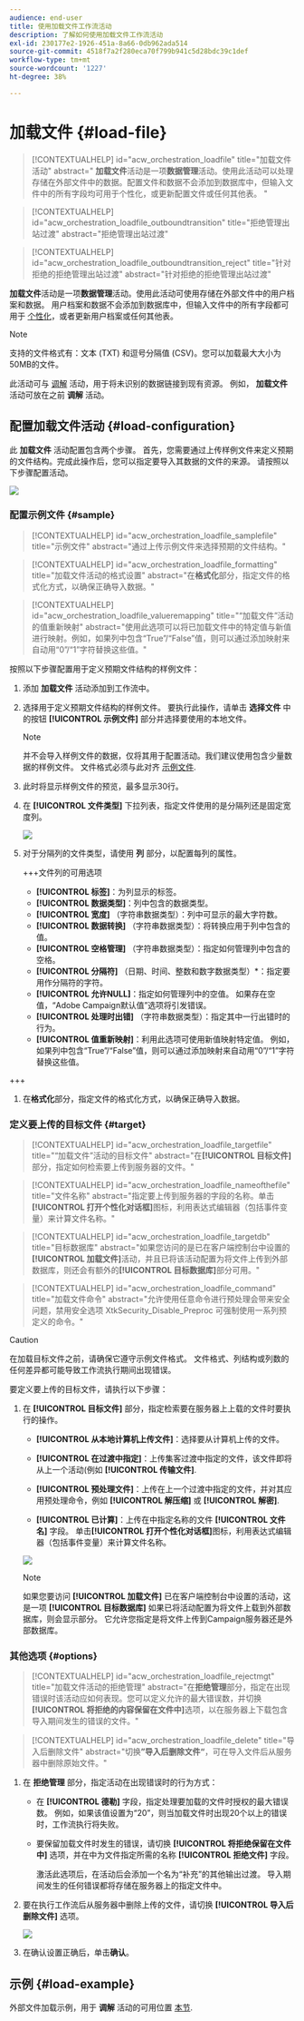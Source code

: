 ```yaml
---
audience: end-user
title: 使用加载文件工作流活动
description: 了解如何使用加载文件工作流活动
exl-id: 230177e2-1926-451a-8a66-0db962ada514
source-git-commit: 4518f7a2f280eca70f799b941c5d28bdc39c1def
workflow-type: tm+mt
source-wordcount: '1227'
ht-degree: 38%

---
```


# 加载文件 {#load-file}

>[!CONTEXTUALHELP]
>id="acw_orchestration_loadfile"
>title="加载文件活动"
>abstract=" **加载文件**&#x200B;活动是一项&#x200B;**数据管理**&#x200B;活动。使用此活动可以处理存储在外部文件中的数据。配置文件和数据不会添加到数据库中，但输入文件中的所有字段均可用于个性化，或更新配置文件或任何其他表。 "

>[!CONTEXTUALHELP]
>id="acw_orchestration_loadfile_outboundtransition"
>title="拒绝管理出站过渡"
>abstract="拒绝管理出站过渡"

>[!CONTEXTUALHELP]
>id="acw_orchestration_loadfile_outboundtransition_reject"
>title="针对拒绝的拒绝管理出站过渡"
>abstract="针对拒绝的拒绝管理出站过渡"


 **加载文件**&#x200B;活动是一项&#x200B;**数据管理**&#x200B;活动。使用此活动可使用存储在外部文件中的用户档案和数据。 用户档案和数据不会添加到数据库中，但输入文件中的所有字段都可用于 [个性化](../../personalization/gs-personalization.md)，或者更新用户档案或任何其他表。

>[!NOTE]
>支持的文件格式有：文本 (TXT) 和逗号分隔值 (CSV)。您可以加载最大大小为50MB的文件。

此活动可与 [调解](reconciliation.md) 活动，用于将未识别的数据链接到现有资源。 例如， **加载文件** 活动可放在之前 **调解** 活动。

## 配置加载文件活动 {#load-configuration}

此 **加载文件** 活动配置包含两个步骤。 首先，您需要通过上传样例文件来定义预期的文件结构。完成此操作后，您可以指定要导入其数据的文件的来源。 请按照以下步骤配置活动。

![](../assets/workflow-load-file.png)

### 配置示例文件 {#sample}

>[!CONTEXTUALHELP]
>id="acw_orchestration_loadfile_samplefile"
>title="示例文件"
>abstract="通过上传示例文件来选择预期的文件结构。"

>[!CONTEXTUALHELP]
>id="acw_orchestration_loadfile_formatting"
>title="加载文件活动的格式设置"
>abstract="在&#x200B;**格式化**&#x200B;部分，指定文件的格式化方式，以确保正确导入数据。"

>[!CONTEXTUALHELP]
>id="acw_orchestration_loadfile_valueremapping"
>title="“加载文件”活动的值重新映射"
>abstract="使用此选项可以将已加载文件中的特定值与新值进行映射。例如，如果列中包含“True”/“False”值，则可以通过添加映射来自动用“0”/“1”字符替换这些值。"

按照以下步骤配置用于定义预期文件结构的样例文件：

1. 添加 **加载文件** 活动添加到工作流中。

1. 选择用于定义预期文件结构的样例文件。 要执行此操作，请单击 **选择文件** 中的按钮 **[!UICONTROL 示例文件]** 部分并选择要使用的本地文件。

   >[!NOTE]
   >
   >并不会导入样例文件的数据，仅将其用于配置活动。我们建议使用包含少量数据的样例文件。 文件格式必须与此对齐 [示例文件](../../audience/file-audience.md#sample-file).

1. 此时将显示样例文件的预览，最多显示30行。

1. 在 **[!UICONTROL 文件类型]** 下拉列表，指定文件使用的是分隔列还是固定宽度列。

   ![](../assets/workflow-load-file-sample.png)

1. 对于分隔列的文件类型，请使用 **列** 部分，以配置每列的属性。

   +++文件列的可用选项

   * **[!UICONTROL 标签]**：为列显示的标签。
   * **[!UICONTROL 数据类型]**：列中包含的数据类型。
   * **[!UICONTROL 宽度]** （字符串数据类型）：列中可显示的最大字符数。
   * **[!UICONTROL 数据转换]** （字符串数据类型）：将转换应用于列中包含的值。
   * **[!UICONTROL 空格管理]** （字符串数据类型）：指定如何管理列中包含的空格。
   * **[!UICONTROL 分隔符]** （日期、时间、整数和数字数据类型）*：指定要用作分隔符的字符。
   * **[!UICONTROL 允许NULL]**：指定如何管理列中的空值。 如果存在空值，“Adobe Campaign默认值”选项将引发错误。
   * **[!UICONTROL 处理时出错]** （字符串数据类型）：指定其中一行出错时的行为。
   * **[!UICONTROL 值重新映射]**：利用此选项可使用新值映射特定值。 例如，如果列中包含“True”/“False”值，则可以通过添加映射来自动用“0”/“1”字符替换这些值。

+++

1. 在&#x200B;**格式化**&#x200B;部分，指定文件的格式化方式，以确保正确导入数据。

### 定义要上传的目标文件 {#target}

>[!CONTEXTUALHELP]
>id="acw_orchestration_loadfile_targetfile"
>title="“加载文件”活动的目标文件"
>abstract="在&#x200B;**[!UICONTROL 目标文件]**&#x200B;部分，指定如何检索要上传到服务器的文件。"

>[!CONTEXTUALHELP]
>id="acw_orchestration_loadfile_nameofthefile"
>title="文件名称"
>abstract="指定要上传到服务器的字段的名称。单击&#x200B;**[!UICONTROL 打开个性化对话框]**&#x200B;图标，利用表达式编辑器（包括事件变量）来计算文件名称。"

>[!CONTEXTUALHELP]
>id="acw_orchestration_loadfile_targetdb"
>title="目标数据库"
>abstract="如果您访问的是已在客户端控制台中设置的&#x200B;**[!UICONTROL 加载文件]**&#x200B;活动，并且已将该活动配置为将文件上传到外部数据库，则还会有额外的&#x200B;**[!UICONTROL 目标数据库]**&#x200B;部分可用。"

>[!CONTEXTUALHELP]
>id="acw_orchestration_loadfile_command"
>title="加载文件命令"
>abstract="允许使用任意命令进行预处理会带来安全问题，禁用安全选项 XtkSecurity_Disable_Preproc 可强制使用一系列预定义的命令。"

>[!CAUTION]
>
>在加载目标文件之前，请确保它遵守示例文件格式。 文件格式、列结构或列数的任何差异都可能导致工作流执行期间出现错误。

要定义要上传的目标文件，请执行以下步骤：

1. 在 **[!UICONTROL 目标文件]** 部分，指定检索要在服务器上上载的文件时要执行的操作。

   * **[!UICONTROL 从本地计算机上传文件]**：选择要从计算机上传的文件。

   * **[!UICONTROL 在过渡中指定]**：上传集客过渡中指定的文件，该文件即将从上一个活动(例如 **[!UICONTROL 传输文件]**.

   * **[!UICONTROL 预处理文件]**：上传在上一个过渡中指定的文件，并对其应用预处理命令，例如 **[!UICONTROL 解压缩]** 或 **[!UICONTROL 解密]**.

   * **[!UICONTROL 已计算]**：上传在中指定名称的文件 **[!UICONTROL 文件名]** 字段。 单击&#x200B;**[!UICONTROL 打开个性化对话框]**&#x200B;图标，利用表达式编辑器（包括事件变量）来计算文件名称。

   ![](../assets/workflow-load-file-config.png)

   >[!NOTE]
   >
   >如果您要访问 **[!UICONTROL 加载文件]** 已在客户端控制台中设置的活动，这是一项 **[!UICONTROL 目标数据库]** 如果已将活动配置为将文件上载到外部数据库，则会显示部分。 它允许您指定是将文件上传到Campaign服务器还是外部数据库。

### 其他选项 {#options}

>[!CONTEXTUALHELP]
>id="acw_orchestration_loadfile_rejectmgt"
>title="加载文件活动的拒绝管理"
>abstract="在&#x200B;**拒绝管理**&#x200B;部分，指定在出现错误时该活动应如何表现。您可以定义允许的最大错误数，并切换&#x200B;**[!UICONTROL 将拒绝的内容保留在文件中]**&#x200B;选项，以在服务器上下载包含导入期间发生的错误的文件。"

>[!CONTEXTUALHELP]
>id="acw_orchestration_loadfile_delete"
>title="导入后删除文件"
>abstract="切换&#x200B;**”导入后删除文件“**，可在导入文件后从服务器中删除原始文件。"


1. 在 **拒绝管理** 部分，指定活动在出现错误时的行为方式：

   * 在 **[!UICONTROL 德勒]** 字段，指定处理要加载的文件时授权的最大错误数。 例如，如果该值设置为“20”，则当加载文件时出现20个以上的错误时，工作流执行将失败。

   * 要保留加载文件时发生的错误，请切换 **[!UICONTROL 将拒绝保留在文件中]** 选项，并在中为文件指定所需的名称 **[!UICONTROL 拒绝文件]** 字段。

     激活此选项后，在活动后会添加一个名为“补充”的其他输出过渡。 导入期间发生的任何错误都将存储在服务器上的指定文件中。

1. 要在执行工作流后从服务器中删除上传的文件，请切换 **[!UICONTROL 导入后删除文件]** 选项。

   ![](../assets/workflow-load-file-options.png)

1. 在确认设置正确后，单击&#x200B;**确认**。

## 示例 {#load-example}

外部文件加载示例，用于 **调解** 活动的可用位置 [本节](reconciliation.md#reconciliation-example).
